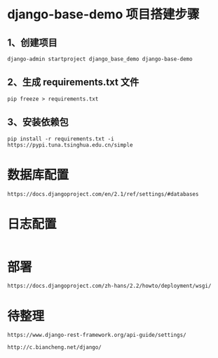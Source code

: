 # django-base-demo 项目搭建步骤

## 1、创建项目
```shell
django-admin startproject django_base_demo django-base-demo
```

## 2、生成 requirements.txt 文件
```shell
pip freeze > requirements.txt
```

## 3、安装依赖包
```shell
pip install -r requirements.txt -i https://pypi.tuna.tsinghua.edu.cn/simple
```

# 数据库配置
```shell
https://docs.djangoproject.com/en/2.1/ref/settings/#databases
```

# 日志配置
```shell

```

# 部署
```shell
https://docs.djangoproject.com/zh-hans/2.2/howto/deployment/wsgi/
```


# 待整理
```shell
https://www.django-rest-framework.org/api-guide/settings/

http://c.biancheng.net/django/
```